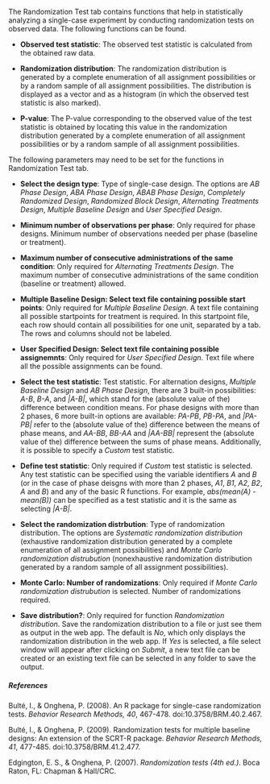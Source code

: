 The Randomization Test tab contains functions that help in statistically analyzing a single-case experiment by conducting randomization tests on observed data. The following functions can be found.

* **Observed test statistic**: The observed test statistic is calculated from the obtained raw data.

* **Randomization distribution**: The randomization distribution is generated by a complete enumeration of all assignment possibilities or by a random sample of all assignment possibilities. The distribution is displayed as a vector and as a histogram (in which the observed test statistic is also marked).

* **P-value**: The P-value corresponding to the observed value of the test statistic is obtained by locating this value in the randomization distribution generated by a complete enumeration of all assignment possibilities or by a random sample of all assignment possibilities.

The following parameters may need to be set for the functions in Randomization Test tab.

* **Select the design type**: Type of single-case design. The options are *AB Phase Design*, *ABA Phase Design*, *ABAB Phase Design*, *Completely Randomized Design*, *Randomized Block Design*, *Alternating Treatments Design*, *Multiple Baseline Design* and *User Specified Design*.

* **Minimum number of observations per phase**: Only required for phase designs. Minimum number of observations needed per phase (baseline or treatment).

* **Maximum number of consecutive administrations of the same condition**: Only required for *Alternating Treatments Design*. The maximum number of consecutive administrations of the same condition (baseline or treatment) allowed.

* **Multiple Baseline Design: Select text file containing possible start points**: Only required for *Multiple Baseline Design*. A text file containing all possible startpoints for treatment is required. In this startpoint file, each row should contain all possibilities for one unit, separated by a tab. The rows and columns should not be labeled.

* **User Specified Design: Select text file containing possible assignemnts**: Only required for *User Specified Design*. Text file where all the possible assignments can be found.

* **Select the test statistic**: Test statistic. For alternation designs, *Multiple Baseline Design* and *AB Phase Design*, there are 3 built-in possibilities: *A-B*, *B-A*, and *|A-B|*, which stand for the (absolute value of the) difference between condition means. For phase designs with more than 2 phases, 6 more built-in options are available: *PA-PB*, *PB-PA*, and *|PA-PB|* refer to the (absolute value of the) difference between the means of phase means, and *AA-BB*, *BB-AA* and *|AA-BB|* represent the (absolute value of the) difference between the sums of phase means. Additionally, it is possible to specify a *Custom* test statistic.

* **Define test statistic**: Only required if *Custom* test statistic is selected. Any test statistic can be specified using the variable identifiers *A* and *B* (or in the case of phase deisgns with more than 2 phases, *A1*, *B1*, *A2*, *B2*, *A* and *B*) and any of the basic R functions. For example, *abs(mean(A) - mean(B))* can be specified as a test statistic and it is the same as selecting *|A-B|*.

* **Select the randomization distrbution**: Type of randomization distribution. The options are *Systematic randomization distribution* (exhaustive randomization distribution generated by a complete enumeration of all assignment possibilities) and *Monte Carlo randomization distrubution* (nonexhaustive randomization distribution generated by a random sample of all assignment possibilities).

* **Monte Carlo: Number of randomizations**: Only required if *Monte Carlo randomization distrubution* is selected. Number of randomizations required.

* **Save distribution?**: Only required for function *Randomization distribution*. Save the randomization distribution to a file or just see them as output in the web app. The default is *No*, which only displays the randomization distribution in the web app. If *Yes* is selected, a file select window will appear after clicking on *Submit*, a new text file can be created or an existing text file can be selected in any folder to save the output.

##### **References**

Bult&eacute;, I., & Onghena, P. (2008). An R package for single-case randomization tests. *Behavior Research Methods, 40*, 467-478. doi:10.3758/BRM.40.2.467.

Bult&eacute;, I., & Onghena, P. (2009). Randomization tests for multiple baseline designs: An extension of the SCRT-R package. *Behavior Research Methods, 41*, 477-485. doi:10.3758/BRM.41.2.477.

Edgington, E. S., & Onghena, P. (2007). *Randomization tests (4th ed.)*. Boca Raton, FL: Chapman & Hall/CRC.
